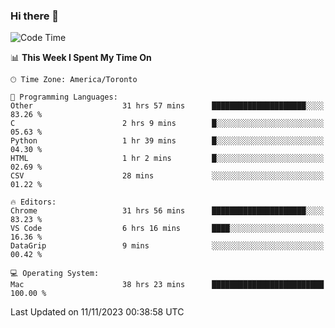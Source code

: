 ### Hi there 👋


<!--START_SECTION:waka-->
![Code Time](http://img.shields.io/badge/Code%20Time-1%2C369%20hrs%2015%20mins-blue)

📊 **This Week I Spent My Time On** 

```text
🕑︎ Time Zone: America/Toronto

💬 Programming Languages: 
Other                    31 hrs 57 mins      █████████████████████░░░░   83.26 % 
C                        2 hrs 9 mins        █░░░░░░░░░░░░░░░░░░░░░░░░   05.63 % 
Python                   1 hr 39 mins        █░░░░░░░░░░░░░░░░░░░░░░░░   04.30 % 
HTML                     1 hr 2 mins         █░░░░░░░░░░░░░░░░░░░░░░░░   02.69 % 
CSV                      28 mins             ░░░░░░░░░░░░░░░░░░░░░░░░░   01.22 % 

🔥 Editors: 
Chrome                   31 hrs 56 mins      █████████████████████░░░░   83.23 % 
VS Code                  6 hrs 16 mins       ████░░░░░░░░░░░░░░░░░░░░░   16.36 % 
DataGrip                 9 mins              ░░░░░░░░░░░░░░░░░░░░░░░░░   00.42 % 

💻 Operating System: 
Mac                      38 hrs 23 mins      █████████████████████████   100.00 % 
```


 Last Updated on 11/11/2023 00:38:58 UTC
<!--END_SECTION:waka-->

<!--
**SillyPasty/SillyPasty** is a ✨ _special_ ✨ repository because its `README.md` (this file) appears on your GitHub profile.

Here are some ideas to get you started:

- 🔭 I’m currently working on ...
- 🌱 I’m currently learning ...
- 👯 I’m looking to collaborate on ...
- 🤔 I’m looking for help with ...
- 💬 Ask me about ...
- 📫 How to reach me: ...
- 😄 Pronouns: ...
- ⚡ Fun fact: ...
-->


